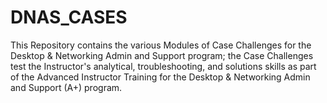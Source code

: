 # DNAS_CASES
This Repository contains the various Modules of Case Challenges for the Desktop &amp; Networking Admin and Support program; the Case Challenges test the Instructor's analytical, troubleshooting, and solutions skills as part of the Advanced Instructor Training for the Desktop & Networking Admin and Support (A+) program.

